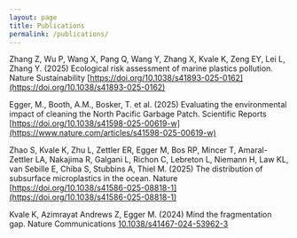 ```yaml
---
layout: page
title: Publications
permalink: /publications/
---
```

Zhang Z, Wu P, Wang X, Pang Q, Wang Y, Zhang X, Kvale K, Zeng EY, Lei L, Zhang Y. (2025) Ecological risk assessment of marine plastics pollution. Nature Sustainability [https://doi.org/10.1038/s41893-025-0162](https://doi.org/10.1038/s41893-025-0162)

Egger, M., Booth, A.M., Bosker, T. et al. (2025) Evaluating the environmental impact of cleaning the North Pacific Garbage Patch. Scientific Reports [https://doi.org/10.1038/s41598-025-00619-w](https://www.nature.com/articles/s41598-025-00619-w)

Zhao S, Kvale K, Zhu L, Zettler ER, Egger M, Bos RP, Mincer T, Amaral-Zettler LA, Nakajima R, Galgani L, Richon C, Lebreton L, Niemann H, Law KL, van Sebille E, Chiba S, Stubbins A, Thiel M. (2025) The distribution of subsurface microplastics in the ocean. Nature [https://doi.org/10.1038/s41586-025-08818-1](https://doi.org/10.1038/s41586-025-08818-1)

Kvale K, Azimrayat Andrews Z, Egger M. (2024) Mind the fragmentation gap. Nature Communications [10.1038/s41467-024-53962-3](https://www.nature.com/articles/s41467-024-53962-3)  



